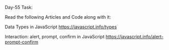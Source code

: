 Day-55 Task:

Read the following Articles and Code along with it:

Data Types in JavaScript
https://javascript.info/types

Interaction: alert, prompt, confirm in JavaScript
https://javascript.info/alert-prompt-confirm